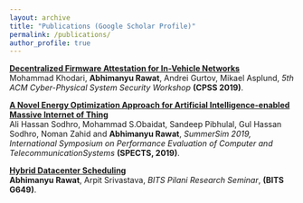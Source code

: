 ```yaml
---
layout: archive
title: "Publications (Google Scholar Profile)"
permalink: /publications/
author_profile: true
---
```

<!--
{% if author.googlescholar %}
  You can also find my articles on <u><a href="{{author.googlescholar}}">my Google Scholar profile</a>.</u>
{% endif %}


{% include base_path %}

{% for post in site.publications reversed %}
  {% include archive-single.html %}
{% endfor %}
-->

<b>[Decentralized Firmware Attestation for In-Vehicle Networks](https://ABresting.github.io/publications/2019-05-28-CPSS_in_vehicle)</b> <br> 
Mohammad Khodari, <b>Abhimanyu Rawat</b>, Andrei Gurtov, Mikael Asplund,
<i>5th ACM Cyber-Physical System Security Workshop</i> 
<b>(CPSS 2019)</b>.

<b>[A Novel Energy Optimization Approach for Artificial Intelligence-enabled Massive Internet of Thing](https://ABresting.github.io/publications/2019-05-27-SPECTS)</b> <br> 
Ali Hassan Sodhro, Mohammad S.Obaidat, Sandeep Pibhulal, Gul Hassan Sodhro,
Noman Zahid and <b>Abhimanyu Rawat</b>,
<i>SummerSim 2019, International Symposium on Performance Evaluation of Computer and TelecommunicationSystems</i> 
<b>(SPECTS, 2019)</b>.

<b>[Hybrid Datacenter Scheduling](https://ABresting.github.io/publications/2016-11-25-res-seminar-1)</b> <br> 
<b>Abhimanyu Rawat</b>, Arpit Srivastava,
<i>BITS Pilani Research Seminar</i>,
<b>(BITS G649)</b>.